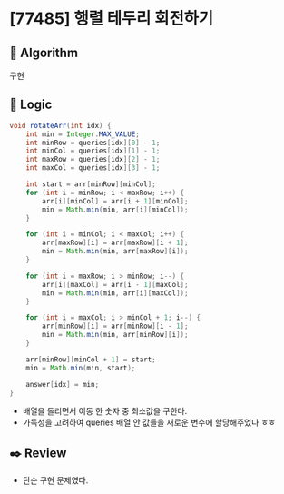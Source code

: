 # [77485] 행렬 테두리 회전하기

## :pushpin: **Algorithm**

구현

## :round_pushpin: **Logic**

```java
void rotateArr(int idx) {
    int min = Integer.MAX_VALUE;
    int minRow = queries[idx][0] - 1;
    int minCol = queries[idx][1] - 1;
    int maxRow = queries[idx][2] - 1;
    int maxCol = queries[idx][3] - 1;

    int start = arr[minRow][minCol];
    for (int i = minRow; i < maxRow; i++) {
        arr[i][minCol] = arr[i + 1][minCol];
        min = Math.min(min, arr[i][minCol]);
    }

    for (int i = minCol; i < maxCol; i++) {
        arr[maxRow][i] = arr[maxRow][i + 1];
        min = Math.min(min, arr[maxRow][i]);
    }

    for (int i = maxRow; i > minRow; i--) {
        arr[i][maxCol] = arr[i - 1][maxCol];
        min = Math.min(min, arr[i][maxCol]);
    }

    for (int i = maxCol; i > minCol + 1; i--) {
        arr[minRow][i] = arr[minRow][i - 1];
        min = Math.min(min, arr[minRow][i]);
    }

    arr[minRow][minCol + 1] = start;
    min = Math.min(min, start);

    answer[idx] = min;
}
```

- 배열을 돌리면서 이동 한 숫자 중 최소값을 구한다.
- 가독성을 고려하여 queries 배열 안 값들을 새로운 변수에 할당해주었다 ㅎㅎ

## :black_nib: **Review**

- 단순 구현 문제였다.
